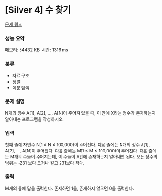 # [Silver 4] 수 찾기

[문제 링크](https://www.acmicpc.net/problem/1920) 

### 성능 요약

메모리: 54432 KB, 시간: 1316 ms

### 분류

* 자료 구조
* 정렬
* 이분 탐색

### 문제 설명

<p>N개의 정수 A[1], A[2], …, A[N]이 주어져 있을 때, 이 안에 X라는 정수가 존재하는지 알아내는 프로그램을 작성하시오.</p>

### 입력 

<p>첫째 줄에 자연수 N(1 ≤ N ≤ 100,000)이 주어진다. 다음 줄에는 N개의 정수 A[1], A[2], …, A[N]이 주어진다. 다음 줄에는 M(1 ≤ M ≤ 100,000)이 주어진다. 다음 줄에는 M개의 수들이 주어지는데, 이 수들이 A안에 존재하는지 알아내면 된다. 모든 정수의 범위는 -231 보다 크거나 같고 231보다 작다.</p>

### 출력 

<p>M개의 줄에 답을 출력한다. 존재하면 1을, 존재하지 않으면 0을 출력한다.</p>